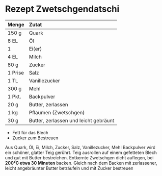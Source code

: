 # Rezept Zwetschgendatschi

| Menge        | Zutat           |
|:------------- |:-------------|
|150 g	|Quark|
|6 EL	|Öl|
|1	|Ei(er)|
|4 EL	|Milch|
|80 g	|Zucker|
|1 Prise	|Salz|
|1 TL	|Vanillezucker|
|300 g	|Mehl|
|1 Pkt.	|Backpulver|
|20 g	|Butter, zerlassen|
|1 kg	|Pflaumen (Zwetschgen)|
|30 g	|Butter, zerlassen und leicht gebräunt|

* Fett für das Blech
* Zucker zum Bestreuen

Aus Quark, Öl, Ei, Milch, Zucker, Salz, Vanillezucker, Mehl Backpulver wird ein
schöner, glatter Teig gerührt. Teig ausrollen auf einem gefetteten Blech und gut
mit Butter bestreichen.
Entkernte Zwetschgen dicht auflegen, bei **200°C etwa 30 Minuten** backen. Gleich nach
dem Backen mit zerlassener, leicht angebräunter Butter beträufeln und mit Zucker
bestreuen
